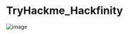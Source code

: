 # TryHackme_Hackfinity

![image](https://github.com/user-attachments/assets/f4c9d6f8-b88e-46f4-afc2-40760a9e5311)
